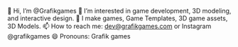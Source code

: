 👋 Hi, I’m @Grafikgames
👀 I’m interested in game development, 3D modeling, and interactive design.
🌱 I make games, Game Templates, 3D game assets, 3D Models.
📫 How to reach me: dev@grafikgames.com or Instagram @grafikgames
😄 Pronouns: Grafik games


<!---
Grafikgames/Grafikgames is a ✨ special ✨ repository because its `README.md` (this file) appears on your GitHub profile.
You can click the Preview link to take a look at your changes.
--->
